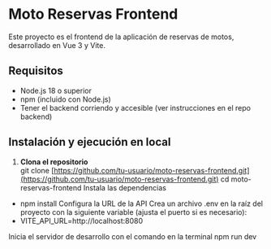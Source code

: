 # Moto Reservas Frontend

Este proyecto es el frontend de la aplicación de reservas de motos, desarrollado en Vue 3 y Vite.

## Requisitos

- Node.js 18 o superior
- npm (incluido con Node.js)
- Tener el backend corriendo y accesible (ver instrucciones en el repo backend)

## Instalación y ejecución en local

1. **Clona el repositorio**  
   git clone [https://github.com/tu-usuario/moto-reservas-frontend.git](https://github.com/tu-usuario/moto-reservas-frontend.git)
   cd moto-reservas-frontend
Instala las dependencias
- npm install
Configura la URL de la API
Crea un archivo .env en la raíz del proyecto con la siguiente variable (ajusta el puerto si es necesario):
- VITE_API_URL=http://localhost:8080

Inicia el servidor de desarrollo con el comando en la terminal
npm run dev
